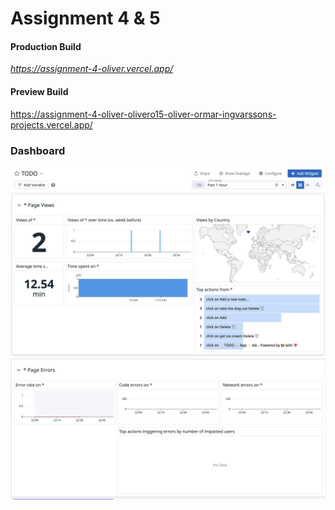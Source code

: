 # Assignment 4 & 5

#### Production Build
*https://assignment-4-oliver.vercel.app/*

#### Preview Build
https://assignment-4-oliver-olivero15-oliver-ormar-ingvarssons-projects.vercel.app/


### Dashboard
![Dashboard Screenshot](./resources/Dashboard1.png)
![Dashboard Screenshot](./resources/Dashboard2.png)